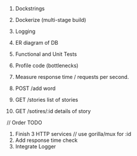 1. Dockstrings 
2. Dockerize (multi-stage build)
3. Logging 
4. ER diagram of DB 
5. Functional and Unit Tests 
6. Profile code (bottlenecks)
7. Measure response time / requests per second. 



1. POST /add word 
2. GET /stories list of stories 
3. GET /sotires/:id details of story


// Order TODO 

1. Finish 3 HTTP services // use gorilla/mux for :id 
2. Add response time check 
3. Integrate Logger